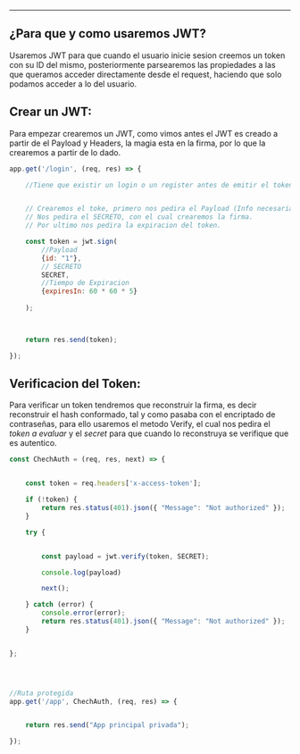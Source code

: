 
---
## ¿Para que y como usaremos JWT?
Usaremos JWT para que cuando el usuario inicie sesion creemos un token con su ID del mismo, posteriormente parsearemos las propiedades a las que queramos acceder directamente desde el request, haciendo que solo podamos acceder a lo del usuario. 


## Crear un JWT:
Para empezar crearemos un JWT, como vimos antes el JWT es creado a partir de el Payload y Headers, la magia esta en la firma, por lo que la crearemos a partir de lo dado.

```js
app.get('/login', (req, res) => {

    //Tiene que existir un login o un register antes de emitir el token


    // Crearemos el toke, primero nos pedira el Payload (Info necesaria del usuario) 
	// Nos pedira el SECRETO, con el cual crearemos la firma.
	// Por ultimo nos pedira la expiracion del token.

    const token = jwt.sign(
		//Payload
	    {id: "1"}, 
		// SECRETO
	    SECRET, 
		//Tiempo de Expiracion
	    {expiresIn: 60 * 60 * 5}
	    
	);



    return res.send(token);

});
```

## Verificacion del Token:
Para verificar un token tendremos que reconstruir la firma, es decir reconstruir el hash conformado, tal y como pasaba con el encriptado de contraseñas, para ello usaremos el metodo Verify, el cual nos pedira el *token a evaluar* y el *secret* para que cuando lo reconstruya se verifique que es autentico.

```js
const ChechAuth = (req, res, next) => {


    const token = req.headers['x-access-token'];

    if (!token) {
        return res.status(401).json({ "Message": "Not authorized" });
    }

    try {


        const payload = jwt.verify(token, SECRET); 

        console.log(payload)

        next(); 

    } catch (error) {
        console.error(error);
        return res.status(401).json({ "Message": "Not authorized" });
    }


};




//Ruta protegida
app.get('/app', ChechAuth, (req, res) => {


    return res.send("App principal privada");

});

```

```
```
